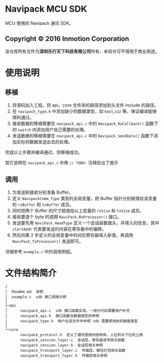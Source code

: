 # Navipack MCU SDK
MCU 使用的 Navipack 通讯 SDK。

## Copyright &copy; 2016 Inmotion Corporation
该仓库所有文件为**深圳乐行天下科技有限公司**所有，未经许可不得用于商业用途。

# 使用说明
## 移植
1. 将源码加入工程，将 api，core 文件夹的路径添加到头文件 include 的路径。
2. 在 `navipack_type.h` 中添加缺少的数据类型，如 `bool`,`s32` 等，保证编译能够顺利通过。
3. 接收数据的移植需要在 `navipack_api.c` 中的 `Navipack_RxCallback()` 函数下的 `switch` 内添加用户自己需要的处理。
4. 发送数据的移植需要在 `navipack_api.c` 中的 `Navipack_SendData()` 函数下添加实际将数据发送出去的处理。

完成以上步骤并编译通过，则移植成功。

其它说明在 `navipack_api.c` 中用 `// TODO:` 注释给出了提示

## 调用
1. 为发送和接收分别准备 Buffer。
2. 定义 `NavipackComm_Type` 类型的全局变量，把 Buffer 指针分别赋值给该变量的 `rxBuffer` 和 `txBuffer` 成员。
3. 同时把两个 Buffer 的尺寸赋值给以上变量的 `rxSize` 和 `txSize` 成员。
4. 接收要逐个 byte 的调用 `NaviPack_RxProcessor()` 接口。
5. 发送要先用 `NaviPack_HeadType` 定义一个会话层数据头，并填入的信息，其中 `startAddr` 代表要发送的内容在寄存器中的偏移。
6. 然后向第 2 步定义的全局变量中的对应寄存器填入新值，再调用 `NaviPack_TxProcessor()` 发送即可。

详细参考 `example.c` 中的调用例程。

# 文件结构简介
    /
    │  Readme.md  说明
    │  example.c  sdk 接口调用示例
    │
    ├─api
    │      navipack_api.c  sdk 接口函数实现，一部分代码需要用户补充
    │      navipack_api.h  接口函数及数据类型的申明
    │      navipack_type.h  用户在该文件中申明 sdk 需要使用到的数据类型
    │
    └─core
           navipack_protocol.h  定义了通讯使用的结构体，上位机与下位机公用
           navipack_session_layer.c  会话层，寄存器读写相关函数
           navipack_session_layer.h  会话层相关申明
           navipack_transport_layer.c  传输层，解包打包相关函数
           navipack_transport_layer.h  传输层相关申明